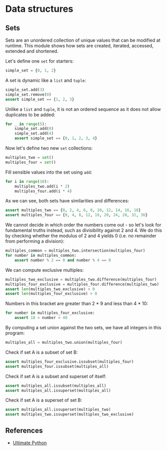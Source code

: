 # Data structures

## Sets
Sets are an unordered collection of unique values that can be modified at
runtime. This module shows how sets are created, iterated, accessed,
extended and shortened.

Let's define one `set` for starters:
```python
simple_set = {0, 1, 2}
```

A set is dynamic like a `list` and `tuple`:
```python
simple_set.add(3)
simple_set.remove(0)
assert simple_set == {1, 2, 3}
```

Unlike a `list` and `tuple`, it is not an ordered sequence as it does not allow duplicates to be added:
```python
for _ in range(5):
    simple_set.add(0)
    simple_set.add(4)
    assert simple_set == {0, 1, 2, 3, 4}
```

Now let's define two new `set` collections:
```python
multiples_two = set()
multiples_four = set()
```

Fill sensible values into the set using `add`:
```python
for i in range(10):
    multiples_two.add(i * 2)
    multiples_four.add(i * 4)
```

As we can see, both sets have similarities and differences:
```python
assert multiples_two == {0, 2, 4, 6, 8, 10, 12, 14, 16, 18}
assert multiples_four == {0, 4, 8, 12, 16, 20, 24, 28, 32, 36}
```

We cannot decide in which order the numbers come out - so let's look for fundamental truths instead, such as divisibility against 2 and 4. We do this by checking whether the modulus of 2 and 4 yields 0 (i.e. no remainder from performing a division):
```python
multiples_common = multiples_two.intersection(multiples_four)
for number in multiples_common:
    assert number % 2 == 0 and number % 4 == 0
```

We can compute exclusive multiples:
```python
multiples_two_exclusive = multiples_two.difference(multiples_four)
multiples_four_exclusive = multiples_four.difference(multiples_two)
assert len(multiples_two_exclusive) > 0
assert len(multiples_four_exclusive) > 0
```

Numbers in this bracket are greater than 2 * 9 and less than 4 * 10:
```python
for number in multiples_four_exclusive:
    assert 18 < number < 40
```

By computing a set union against the two sets, we have all integers in this program:
```python
multiples_all = multiples_two.union(multiples_four)
```

Check if set A is a subset of set B:
```python
assert multiples_four_exclusive.issubset(multiples_four)
assert multiples_four.issubset(multiples_all)
```

Check if set A is a subset and superset of itself:
```python
assert multiples_all.issubset(multiples_all)
assert multiples_all.issuperset(multiples_all)
```

Check if set A is a superset of set B:
```python
assert multiples_all.issuperset(multiples_two)
assert multiples_two.issuperset(multiples_two_exclusive)
```


## References
- [Ultimate Python](https://github.com/huangsam/ultimate-python/blob/master/ultimatepython/data_structures/set.py)
